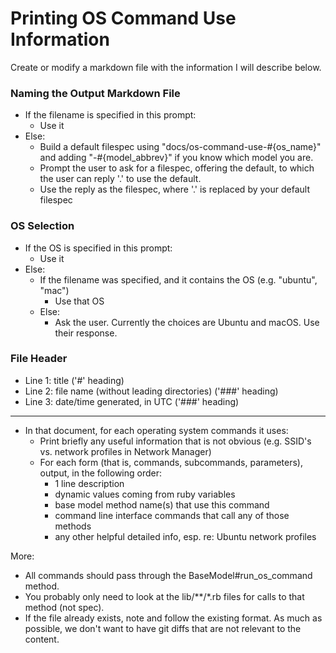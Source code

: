 # Printing OS Command Use Information

Create or modify a markdown file with the information I will describe below.

### Naming the Output Markdown File

* If the filename is specified in this prompt:
  * Use it
* Else:
  * Build a default filespec using "docs/os-command-use-#{os_name}" and adding "-#{model_abbrev}" 
    if you know which model you are.
  * Prompt the user to ask for a filespec, offering the default, to which the user can reply '.' to use the default.
  * Use the reply as the filespec, where '.' is replaced by your default filespec

### OS Selection

* If the OS is specified in this prompt:
    * Use it
* Else:
  * If the filename was specified, and it contains the OS (e.g. "ubuntu", "mac")
    * Use that OS
  * Else:
    * Ask the user. Currently the choices are Ubuntu and macOS. Use their response.

### File Header

* Line 1: title ('#' heading)
* Line 2: file name (without leading directories) ('###' heading)
* Line 3: date/time generated, in UTC ('###' heading)

----

* In that document, for each operating system commands it uses:
  * Print briefly any useful information that is not obvious (e.g. SSID's vs. network profiles in Network Manager)
  * For each form (that is, commands, subcommands, parameters), output, in the following order:
    * 1 line description
    * dynamic values coming from ruby variables
    * base model method name(s) that use this command
    * command line interface commands that call any of those methods
    * any other helpful detailed info, esp. re: Ubuntu network profiles                                                                            

More:

* All commands should pass through the BaseModel#run_os_command method.
* You probably only need to look at the lib/**/*.rb files for calls to that method (not spec).
* If the file already exists, note and follow the existing format.
  As much as possible, we don't want to have git diffs that are not relevant to the content.
